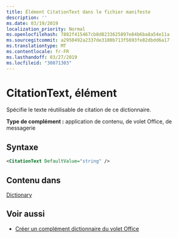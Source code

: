 ```yaml
---
title: Élément CitationText dans le fichier manifeste
description: ''
ms.date: 03/19/2019
localization_priority: Normal
ms.openlocfilehash: 7882f415467cb8d8233625897e84b6ba8a54e11a
ms.sourcegitcommit: a2950492a2337de3180b713f5693fe82dbdd6a17
ms.translationtype: MT
ms.contentlocale: fr-FR
ms.lasthandoff: 03/27/2019
ms.locfileid: "30871303"
---
```

# <a name="citationtext-element"></a>CitationText, élément

Spécifie le texte réutilisable de citation de ce dictionnaire.

**Type de complément :** application de contenu, de volet Office, de messagerie

## <a name="syntax"></a>Syntaxe

```XML
<CitationText DefaultValue="string" />
```

## <a name="contained-in"></a>Contenu dans

[Dictionary](dictionary.md)

## <a name="see-also"></a>Voir aussi

- [Créer un complément dictionnaire du volet Office](/office/dev/add-ins/word/dictionary-task-pane-add-ins)
